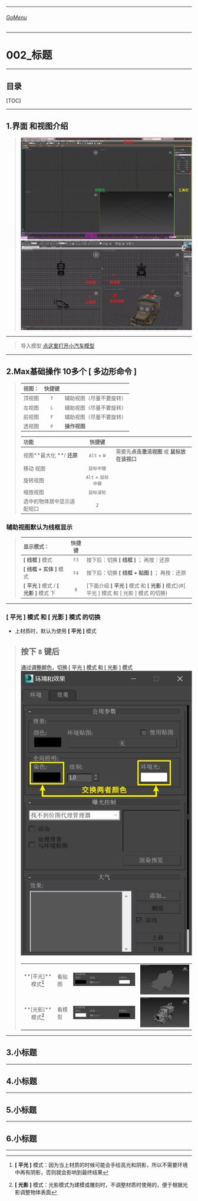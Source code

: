 

___________________________________________________________________________________________
###### [GoMenu](../3DMaxBasicsMenu.md)
___________________________________________________________________________________________
# 002_标题


___________________________________________________________________________________________


## 目录

[TOC]


------

## 1.界面 和视图介绍

> ![ebd95f63308e213155b2e3bcdfc0153](./Image/3DMaxBaseV002/ebd95f63308e213155b2e3bcdfc0153.png)![image-20250121221351651](./Image/3DMaxBaseV002/image-20250121221351651.png)

------

> 导入模型  [点这里打开小汽车模型](部分课件\3DMaxBaseV001\qiche.max) 

------

## 2.Max基础操作  10多个 [ 多边形命令 ]

> 
>
> | 视图：     | 快捷键 |                          |
> | ---------- | :----: | ------------------------ |
> | 顶视图 | `T` | 辅助视图（尽量不要旋转） |
> | 左视图 | `L` | 辅助视图（尽量不要旋转） |
> | 前视图 | `F` | 辅助视图（尽量不要旋转） |
> | 透视图 | `P` | **操作视图**             |
>
> | 功能                       |       快捷键       |                                              |
> | :------------------------- | :----------------: | -------------------------------------------- |
> | 视图**最大化 **/ **还原**  |    `Alt` + `W`     | 需要先**点击激活视图** 或 **鼠标放在该视口** |
> | 移动 视图                  |     `鼠标中键`     |                                              |
> | 旋转视图                   | `Alt` + `鼠标中键` |                                              |
> | 缩放视图                   |     `鼠标滚轮`     |                                              |
> | 选中的物体居中显示适配视口 |        `Z`         |                                              |
>

### 辅助视图默认为线框显示

> | 显示模式：                               | 快捷键 |                                                              |
> | :--------------------------------------- | :----: | ------------------------------------------------------------ |
> | **[ 线框 ]** 模式                        |  `F3`  | 按下后：切换 **[ 线框 ]** ； 再按：还原                      |
> | **[ 线框 + 实体 ]** 模式                 |  `F4`  | 按下后：切换 **[ 线框 + 贴图 ]** ； 再按：还原               |
> | **[ 平光 ]** 模式 / **[ 光影 ]** 模式 下 |  `8`   | [下面介绍 **[ 平光 ]** 模式 和 **[ 光影 ]** 模式](#[ 平光 ] 模式 和 [ 光影 ] 模式 的切换) |

------

###  [ 平光 ] 模式 和 [ 光影 ] 模式 的切换

- 上材质时，默认为使用 **[ 平光 ]** 模式

> ## 按下 `8` 键后
>
> #### 通过调整颜色，切换  [ 平光 ] 模式  和  [ 光影 ] 模式![image-20250121224901157](./Image/3DMaxBaseV002/image-20250121224901157.png)
>
> |                    |        |                                                              |                                                              |
> | :----------------: | ------ | :----------------------------------------------------------: | ------------------------------------------------------------ |
> | **[平光]**模式[^1] | 看贴图 | <img src="./Image/3DMaxBaseV002/image-20250121225023190.png" alt="image-20250121225023190" style="zoom: 67%;" /> | <img src="./Image/3DMaxBaseV002/image-20250121225633473.png" alt="image-20250121225633473" style="zoom: 25%;" /> |
> | **[光影]**模式[^2] | 看模型 | <img src="./Image/3DMaxBaseV002/image-20250121225034618.png" alt="image-20250121225034618" style="zoom: 67%;" /> | <img src="./Image/3DMaxBaseV002/image-20250121225444531.png" alt="image-20250121225444531" style="zoom: 25%;" /> |
>
> 

------

## 3.小标题

> 

------

## 4.小标题

> 

------

## 5.小标题

> 

------

## 6.小标题

> 

------



[^1]: **[ 平光 ]** 模式：因为当上材质的时候可能会手绘高光和阴影，所以不需要环境中再有阴影，否则就会影响到最终结果
[^2]: **[ 光影 ]** 模式：光影模式为建模或雕刻时，不调整材质时使用的，便于根据光影调整物体表面
